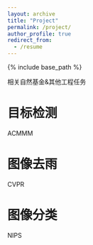 ```yaml
---
layout: archive
title: "Project"
permalink: /project/
author_profile: true
redirect_from:
  - /resume
---
```


{% include base_path %}


相关自然基金&其他工程任务

目标检测
======
ACMMM

图像去雨
======
CVPR

图像分类
======
NIPS

